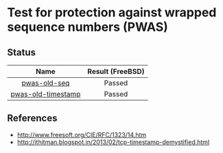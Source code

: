 # Test for protection against wrapped sequence numbers (PWAS)

## Status
|                  Name                      |  Result (FreeBSD)  |
|:------------------------------------------:|:------------------:|
[pwas-old-seq](pwas-old-seq.pkt)             | Passed
[pwas-old-timestamp](pwas-old-timestamp.pkt) | Passed

## References
* http://www.freesoft.org/CIE/RFC/1323/14.htm
* http://ithitman.blogspot.in/2013/02/tcp-timestamp-demystified.html
